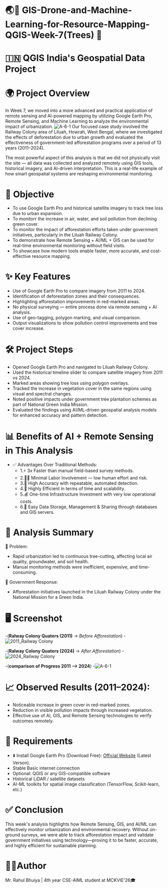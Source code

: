 # 🌏📗 GIS-Drone-and-Machine-Learning-for-Resource-Mapping-QGIS-Week-7(Trees) 🗾
#  🇮🇳 QGIS India's Geospatial Data Project

# 🌍 Project Overview
In Week 7, we moved into a more advanced and practical application of remote sensing and AI-powered mapping by utilizing Google Earth Pro, Remote Sensing, and Machine Learning to analyze the environmental impact of urbanization.
![A-6-1](https://github.com/RBhuiya/GIS-Drone-and-Machine-Learning-for-Resource-Mapping-QGIS-Week-7-Trees-/blob/f7b710ec339b4e3436ed501473402b0fa80a07ef/Screenshot/A-6-1.jpeg)
Our focused case study involved the Railway Colony area of Liluah, Howrah, West Bengal, where we investigated the effects of deforestation due to urban growth and evaluated the effectiveness of government-led afforestation programs over a period of 13 years (2011–2024).

The most powerful aspect of this analysis is that we did not physically visit the site — all data was collected and analyzed remotely using GIS tools, historical imagery, and AI-driven interpretation. This is a real-life example of how smart geospatial systems are reshaping environmental monitoring.

# 🎯 Objective
- To use Google Earth Pro and historical satellite imagery to track tree loss due to urban expansion.
- To monitorr the increase in air, water, and soil pollution from declining green cover.
- To monitor the impact of afforestation efforts taken under government initiatives, particularly in the Liluah Railway Colony.
- To demonstrate how Remote Sensing + AI/ML + GIS can be used for real-time environmental monitoring without field visits.
- To showcase how modern tools enable faster, more accurate, and cost-effective resource mapping.

# ✨ Key Features
- Use of Google Earth Pro to compare imagery from 2011 to 2024.
- Identification of deforestation zones and their consequences.
- Highlighting afforestation improvements in red-marked areas.
- No physical surveying — entire process done via remote sensing + AI analysis.
- Use of geo-tagging, polygon marking, and visual comparison.
- Output visualizations to show pollution control improvements and tree cover increase.

# 🛠️ Project Steps
- Opened Google Earth Pro and navigated to Liluah Railway Colony. 
- Used the historical timeline slider to compare satellite imagery from 2011 vs 2024.
- Marked areas showing tree loss using polygon overlays.
- Tracked the increase in vegetation cover in the same regions using visual and spectral changes.
- Noted positive impacts under government tree plantation schemes as part of National Green India Mission.
- Evaluated the findings using AI/ML-driven geospatial analysis models for enhanced accuracy and pattern detection.

# 📊 Benefits of AI + Remote Sensing in This Analysis
- ✅ Advantages Over Traditional Methods:
  - 1.⚡ 3x Faster than manual field-based survey methods.
  - 2.🧍‍♂️ Minimal Labor Involvement — low human effort and risk.
  - 3.🎯 High Accuracy with repeatable, automated detection.
  - 4.🚀 Highly Efficient in terms of time and scalability.
  - 5.💰 One-time Infrastructure Investment with very low operational costs.
  - 6.💾 Easy Data Storage, Management & Sharing through databases and GIS servers.

# 🧪 Analysis Summary
🌆 Problem:
  - Rapid urbanization led to continuous tree-cutting, affecting local air quality, groundwater, and soil health.
  - Manual monitoring methods were inefficient, expensive, and time-consuming.

🌿 Government Response:
  - Afforestation initiatives launched in the Liluah Railway Colony under the National Mission for a Green India.

# 🖥️ Screenshot
-(**Ralway Colony Quaters (2011)** -> _Before Afforestation_)
  -![2011_Railway Colony](https://github.com/RBhuiya/GIS-Drone-and-Machine-Learning-for-Resource-Mapping-QGIS-Week-7-Trees-/blob/f7b710ec339b4e3436ed501473402b0fa80a07ef/Screenshot/2011_Railway%20Colony.png)

-(**Ralway Colony Quaters (2024)** -> _After Afforestation_)
  -![2024_Railway Colony](https://github.com/RBhuiya/GIS-Drone-and-Machine-Learning-for-Resource-Mapping-QGIS-Week-7-Trees-/blob/f7b710ec339b4e3436ed501473402b0fa80a07ef/Screenshot/2024_Railway%20Colony.png)

-(**comparison of Progress 2011 --> 2024**)
  -![A-6-1](https://github.com/RBhuiya/GIS-Drone-and-Machine-Learning-for-Resource-Mapping-QGIS-Week-7-Trees-/blob/f7b710ec339b4e3436ed501473402b0fa80a07ef/Screenshot/A-6-1.jpeg)


# 📈 Observed Results (2011–2024):
- Noticeable increase in green cover in red-marked zones.
- Reduction in visible pollution impacts through increased vegetation.
- Effective use of AI, GIS, and Remote Sensing technologies to verify outcomes remotely.

# 📝 Requirements
- ⬇️ Install Google Earth Pro (Download Free): [Official Website](https://www.google.com/intl/en_in/earth/about/versions/#download-pro) (Latest Verson).
- Stable Basic internet connection
- Optional: QGIS or any GIS-compatible software
- Historical LiDAR / satellite datasets
- AI-ML toolkits for spatial image classification (TensorFlow, Scikit-learn, etc.)

# ✅ Conclusion
This week's analysis highlights how Remote Sensing, GIS, and AI/ML can effectively monitor urbanization and environmental recovery. Without on-ground surveys, we were able to track afforestation impact and validate government initiatives using technology—proving it to be faster, accurate, and highly efficient for sustainable planning.

# 👨‍💼Author
Mr. Rahul Bhuiya | 4th year CSE-AIML student at MCKVIE'26🎓






